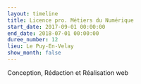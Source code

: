 ```yaml
---
layout: timeline
title: Licence pro. Métiers du Numérique
start_date: 2017-09-01 00:00:00
end_date: 2018-07-01 00:00:00
duree_number: 12
lieu: Le Puy-En-Velay
show_month: false
---
```


Conception, R&eacute;daction et R&eacute;alisation web
